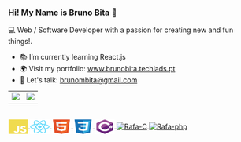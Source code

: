 ### Hi! My Name is Bruno Bita 👋

💻 Web / Software Developer with a passion for creating new and fun things!.

- 📚 I’m currently learning React.js
- 🌍 Visit my portfolio: www.brunobita.techlads.pt
- 💬 Let's talk: brunombita@gmail.com

<div align="center">
  <a href="https://github.com/Bita05">
  <table>
  <tr>
  <td><img height="180em" src="https://github-readme-stats.vercel.app/api?username=Bita05&show_icons=true&theme=dracula&include_all_commits=true&count_private=true"/></td>
  <td><img height="180em" src="https://github-readme-stats.vercel.app/api/top-langs/?username=Bita05&layout=compact&langs_count=7&theme=dracula"/></td>
  </tr>
  </table>
</div>

<div style="display: inline_block"><br>
  <img align="center" alt="Rafa-Js" height="30" width="40" src="https://raw.githubusercontent.com/devicons/devicon/master/icons/javascript/javascript-plain.svg">
  <img align="center" alt="Rafa-React" height="30" width="40" src="https://raw.githubusercontent.com/devicons/devicon/master/icons/react/react-original.svg">
  <img align="center" alt="Rafa-HTML" height="30" width="40" src="https://raw.githubusercontent.com/devicons/devicon/master/icons/html5/html5-original.svg">
  <img align="center" alt="Rafa-CSS" height="30" width="40" src="https://raw.githubusercontent.com/devicons/devicon/master/icons/css3/css3-original.svg">
  <img align="center" alt="Rafa-Csharp" height="30" width="40" src="https://raw.githubusercontent.com/devicons/devicon/master/icons/csharp/csharp-original.svg">
  <img align="center"  alt="Rafa-C"   height="30" width="40" src="https://cdn.jsdelivr.net/gh/devicons/devicon/icons/c/c-original.svg" />
  <img align="center"  alt="Rafa-php"   height="30" width="40" src="https://cdn.jsdelivr.net/gh/devicons/devicon/icons/php/php-original.svg" />

</div>

